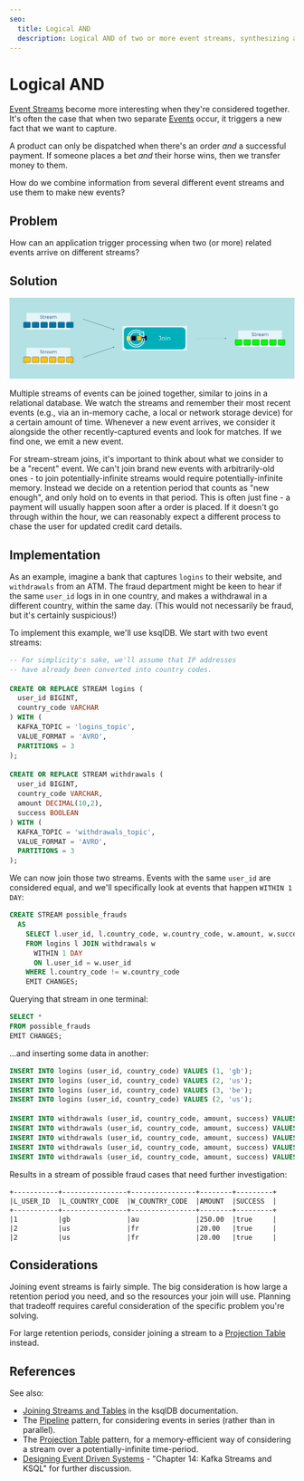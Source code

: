 ```yaml
---
seo:
  title: Logical AND
  description: Logical AND of two or more event streams, synthesizing a new event using stream joins.
---
```


# Logical AND

[Event Streams](../event-stream/event-stream.md) become more interesting when
they're considered together. It's often the case that when two separate
[Events](../event/event.md) occur, it triggers a new fact that we want to
capture.

A product can only be dispatched when there's an order *and* a
successful payment. If someone places a bet *and* their horse wins,
then we transfer money to them.

How do we combine information from several different event streams and use them
to make new events?

## Problem

How can an application trigger processing when two (or more) related
events arrive on different streams?

## Solution
![logical AND](../img/logical-and.svg)

Multiple streams of events can be joined together, similar to joins in
a relational database. We watch the streams and remember their most
recent events (e.g., via an in-memory cache, a local or network
storage device) for a certain amount of time. Whenever a new event
arrives, we consider it alongside the other recently-captured events
and look for matches. If we find one, we emit a new event.

For stream-stream joins, it's important to think about what we
consider to be a "recent" event. We can't join brand new events with
arbitrarily-old ones - to join potentially-infinite streams would
require potentially-infinite memory. Instead we decide on a retention
period that counts as "new enough", and only hold on to events in that
period. This is often just fine - a payment will usually happen soon
after a order is placed. If it doesn't go through within the hour, we
can reasonably expect a different process to chase the user for
updated credit card details.

## Implementation

As an example, imagine a bank that captures `logins` to their website,
and `withdrawals` from an ATM. The fraud department might be keen to
hear if the same `user_id` logs in in one country, and makes a
withdrawal in a different country, within the same day. (This would
not necessarily be fraud, but it's certainly suspicious!)

To implement this example, we'll use ksqlDB. We start with two event streams:

```sql
-- For simplicity's sake, we'll assume that IP addresses 
-- have already been converted into country codes.

CREATE OR REPLACE STREAM logins (
  user_id BIGINT,
  country_code VARCHAR
) WITH (
  KAFKA_TOPIC = 'logins_topic',
  VALUE_FORMAT = 'AVRO',
  PARTITIONS = 3
);

CREATE OR REPLACE STREAM withdrawals (
  user_id BIGINT,
  country_code VARCHAR,
  amount DECIMAL(10,2),
  success BOOLEAN
) WITH (
  KAFKA_TOPIC = 'withdrawals_topic',
  VALUE_FORMAT = 'AVRO',
  PARTITIONS = 3
);
```

We can now join those two streams. Events with the same `user_id` are
considered equal, and we'll specifically look at events that happen
`WITHIN 1 DAY`:

```sql
CREATE STREAM possible_frauds
  AS
    SELECT l.user_id, l.country_code, w.country_code, w.amount, w.success
    FROM logins l JOIN withdrawals w
      WITHIN 1 DAY
      ON l.user_id = w.user_id
    WHERE l.country_code != w.country_code
    EMIT CHANGES;
```

Querying that stream in one terminal:

```sql
SELECT *
FROM possible_frauds
EMIT CHANGES;
```

...and inserting some data in another:

```sql
INSERT INTO logins (user_id, country_code) VALUES (1, 'gb');
INSERT INTO logins (user_id, country_code) VALUES (2, 'us');
INSERT INTO logins (user_id, country_code) VALUES (3, 'be');
INSERT INTO logins (user_id, country_code) VALUES (2, 'us');

INSERT INTO withdrawals (user_id, country_code, amount, success) VALUES (1, 'gb', 10.00, true);
INSERT INTO withdrawals (user_id, country_code, amount, success) VALUES (1, 'au', 250.00, true);
INSERT INTO withdrawals (user_id, country_code, amount, success) VALUES (2, 'us', 50.00, true);
INSERT INTO withdrawals (user_id, country_code, amount, success) VALUES (3, 'be', 20.00, true);
INSERT INTO withdrawals (user_id, country_code, amount, success) VALUES (2, 'fr', 20.00, true);
```

Results in a stream of possible fraud cases that need further investigation:

```
+-----------+----------------+----------------+--------+---------+
|L_USER_ID  |L_COUNTRY_CODE  |W_COUNTRY_CODE  |AMOUNT  |SUCCESS  |
+-----------+----------------+----------------+--------+---------+
|1          |gb              |au              |250.00  |true     |
|2          |us              |fr              |20.00   |true     |
|2          |us              |fr              |20.00   |true     |
```

## Considerations

Joining event streams is fairly simple. The big consideration is how
large a retention period you need, and so the resources your join will
use. Planning that tradeoff requires careful consideration of the
specific problem you're solving.

For large retention periods, consider joining a stream to a
[Projection Table](../table/projection-table.md) instead.

## References

See also: 

* [Joining Streams and Tables](https://docs.ksqldb.io/en/latest/developer-guide/joins/join-streams-and-tables/) in the ksqlDB documentation.
* The [Pipeline](../compositional-patterns/pipeline.md) pattern, for considering events in series (rather than in parallel).
* The [Projection Table](../table/projection-table.md) pattern, for a memory-efficient way of considering a stream over a potentially-infinite time-period.
* [Designing Event Driven Systems](https://www.confluent.io/designing-event-driven-systems/) - "Chapter 14: Kafka Streams and KSQL" for further discussion.
